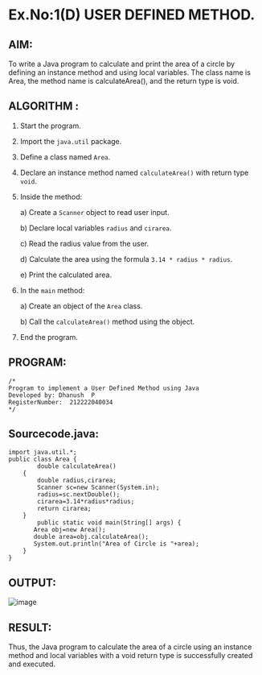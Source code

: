 # Ex.No:1(D) USER DEFINED METHOD.

## AIM:
To write a Java program to calculate and print the area of a circle by defining an instance method and using local variables. The class name is Area, the method name is calculateArea(), and the return type is void.

## ALGORITHM :
1. Start the program.

2. Import the `java.util` package.

3. Define a class named `Area`.

4. Declare an instance method named `calculateArea()` with return type `void`.

5. Inside the method:
   
   a) Create a `Scanner` object to read user input.
   
   b) Declare local variables `radius` and `cirarea`.
   
   c) Read the radius value from the user.
   
   d) Calculate the area using the formula `3.14 * radius * radius`.
   
   e) Print the calculated area.

6. In the `main` method:
   
   a) Create an object of the `Area` class.
   
   b) Call the `calculateArea()` method using the object.

7. End the program.





## PROGRAM:
 ```
/*
Program to implement a User Defined Method using Java
Developed by: Dhanush  P
RegisterNumber:  212222040034
*/
```

## Sourcecode.java:
```   
import java.util.*;
public class Area {
        double calculateArea()
    {
        double radius,cirarea;
        Scanner sc=new Scanner(System.in);
        radius=sc.nextDouble();
        cirarea=3.14*radius*radius;
        return cirarea;
    }
        public static void main(String[] args) {
       Area obj=new Area();
       double area=obj.calculateArea();
       System.out.println("Area of Circle is "+area);
    }
}
```
## OUTPUT:
![image](https://github.com/user-attachments/assets/ed252e49-6612-47ca-b513-113432021f3c)

## RESULT:
Thus, the Java program to calculate the area of a circle using an instance method and local variables with a void return type is successfully created and executed.
